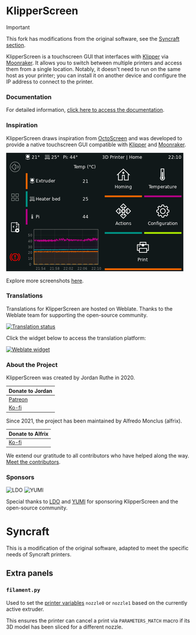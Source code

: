 # KlipperScreen

> [!IMPORTANT]
> This fork has modifications from the original software, see the [Syncraft section](#syncraft).

KlipperScreen is a touchscreen GUI that interfaces with [Klipper](https://github.com/Klipper3d/klipper) via [Moonraker](https://github.com/arksine/moonraker). It allows you to switch between multiple printers and access them from a single location. Notably, it doesn't need to run on the same host as your printer; you can install it on another device and configure the IP address to connect to the printer.

### Documentation

For detailed information, [click here to access the documentation](https://klipperscreen.github.io/KlipperScreen/).

### Inspiration

KlipperScreen draws inspiration from [OctoScreen](https://github.com/Z-Bolt/OctoScreen/) and was developed to provide a native touchscreen GUI compatible with [Klipper](https://github.com/Klipper3d/klipper) and [Moonraker](https://github.com/arksine/moonraker).

[![Main Menu](docs/img/panels/main_panel.png)](https://klipperscreen.readthedocs.io/en/latest/Panels/)

Explore more screenshots [here](https://klipperscreen.readthedocs.io/en/latest/Panels/).

### Translations

Translations for KlipperScreen are hosted on Weblate. Thanks to the Weblate team for supporting the open-source community.

<a href="https://hosted.weblate.org/engage/klipperscreen/">
    <img src="https://hosted.weblate.org/widget/klipperscreen/svg-badge.svg" alt="Translation status" />
</a>

Click the widget below to access the translation platform:

<a href="https://hosted.weblate.org/engage/klipperscreen/">
    <img src="https://hosted.weblate.org/widget/klipperscreen/horizontal-auto.svg" alt="Weblate widget" width="50%" />
</a>

### About the Project

KlipperScreen was created by Jordan Ruthe in 2020.

| Donate to Jordan |
|------------------|
| [Patreon](https://www.patreon.com/klipperscreen) |
| [Ko-fi](https://ko-fi.com/klipperscreen) |

Since 2021, the project has been maintained by Alfredo Monclus (alfrix).

| Donate to Alfrix |
|------------------|
| [Ko-fi](https://ko-fi.com/alfrix) |

We extend our gratitude to all contributors who have helped along the way. [Meet the contributors](https://github.com/KlipperScreen/KlipperScreen/graphs/contributors).

### Sponsors

![LDO](docs/img/sponsors/LDO.png) ![YUMI](docs/img/sponsors/YUMI.png)

Special thanks to [LDO](https://ldomotors.com/) and [YUMI](https://wiki.yumi-lab.com/) for sponsoring KlipperScreen and the open-source community.

# Syncraft

This is a modification of the original software, adapted to meet the specific needs of Syncraft printers.

## Extra panels

### `filament.py`

Used to set the [printer variables](https://www.klipper3d.org/Config_Reference.html#save_variables) `nozzle0` or `nozzle1` based on the currently active extruder.

This ensures the printer can cancel a print via `PARAMETERS_MATCH` macro if its 3D model has been sliced for a different nozzle.